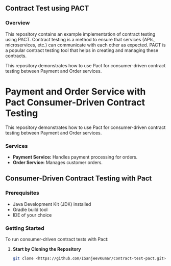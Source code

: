 ## Contract Test using PACT 

### Overview
This repository contains an example implementation of contract testing using PACT. Contract testing is a method to ensure that services (APIs, microservices, etc.) can communicate with each other as expected. PACT is a popular contract testing tool that helps in creating and managing these contracts.

This repository demonstrates how to use Pact for consumer-driven contract testing between Payment and Order services.

# Payment and Order Service with Pact Consumer-Driven Contract Testing

This repository demonstrates how to use Pact for consumer-driven contract testing between Payment and Order services.

### Services

- **Payment Service:** Handles payment processing for orders.
- **Order Service:** Manages customer orders.

## Consumer-Driven Contract Testing with Pact

### Prerequisites

- Java Development Kit (JDK) installed
- Gradle build tool
- IDE of your choice

### Getting Started

To run consumer-driven contract tests with Pact:

1. **Start by Cloning the Repository**

   ```bash
   git clone <https://github.com/ISanjeevKumar/contract-test-pact.git>
